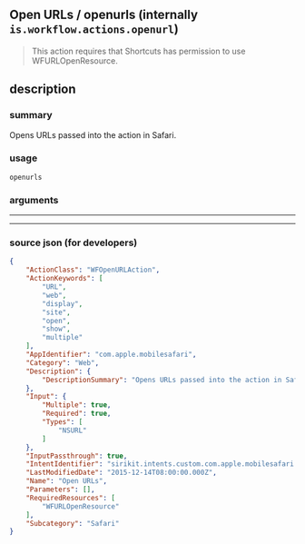
## Open URLs / openurls (internally `is.workflow.actions.openurl`)

> This action requires that Shortcuts has permission to use WFURLOpenResource.


## description

### summary

Opens URLs passed into the action in Safari.


### usage
```
openurls 
```

### arguments

---



---

### source json (for developers)

```json
{
	"ActionClass": "WFOpenURLAction",
	"ActionKeywords": [
		"URL",
		"web",
		"display",
		"site",
		"open",
		"show",
		"multiple"
	],
	"AppIdentifier": "com.apple.mobilesafari",
	"Category": "Web",
	"Description": {
		"DescriptionSummary": "Opens URLs passed into the action in Safari."
	},
	"Input": {
		"Multiple": true,
		"Required": true,
		"Types": [
			"NSURL"
		]
	},
	"InputPassthrough": true,
	"IntentIdentifier": "sirikit.intents.custom.com.apple.mobilesafari.OpenURLsIntent",
	"LastModifiedDate": "2015-12-14T08:00:00.000Z",
	"Name": "Open URLs",
	"Parameters": [],
	"RequiredResources": [
		"WFURLOpenResource"
	],
	"Subcategory": "Safari"
}
```
